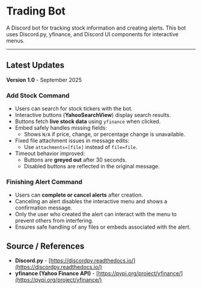 # Trading Bot

A Discord bot for tracking stock information and creating alerts. This bot uses Discord.py, yfinance, and Discord UI components for interactive menus.

---

## Latest Updates

**Version 1.0** - September 2025

### Add Stock Command
- Users can search for stock tickers with the bot.
- Interactive buttons (**YahooSearchView**) display search results.
- Buttons fetch **live stock data** using `yfinance` when clicked.
- Embed safely handles missing fields:
  - Shows `N/A` if price, change, or percentage change is unavailable.
- Fixed file attachment issues in message edits:
  - Use `attachments=[file]` instead of `file=file`.
- Timeout behavior improved:
  - Buttons are **greyed out** after 30 seconds.
  - Disabled buttons are reflected in the original message.

### Finishing Alert Command
- Users can **complete or cancel alerts** after creation.
- Canceling an alert disables the interactive menu and shows a confirmation message.
- Only the user who created the alert can interact with the menu to prevent others from interfering.
- Ensures safe handling of any files or embeds associated with the alert.

## Source / References
- **Discord.py** - [https://discordpy.readthedocs.io/](https://discordpy.readthedocs.io/)
- **yfinance (Yahoo Finance API)** - [https://pypi.org/project/yfinance/](https://pypi.org/project/yfinance/)
